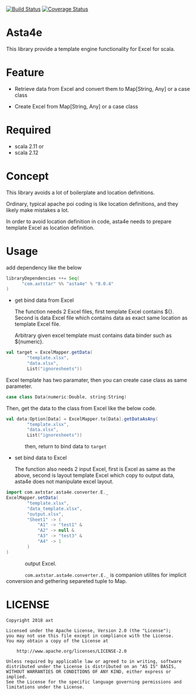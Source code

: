 [![Build Status](https://travis-ci.org/axtstar/asta4e.svg?branch=master)](https://travis-ci.org/axtstar/asta4e) [![Coverage Status](https://coveralls.io/repos/github/axtstar/asta4e/badge.svg?branch=master)](https://coveralls.io/github/axtstar/asta4e?branch=master)

# Asta4e

This library provide a template engine functionality for Excel for scala.

# Feature

- Retrieve data from Excel and convert them to Map[String, Any] or a case class

- Create Excel from Map[String, Any] or a case class

# Required

- scala 2.11 or
- scala 2.12

# Concept

 This library avoids a lot of boilerplate and location definitions.

 Ordinary, typical apache poi coding is like location definitions, and they likely make mistakes a lot.

 In order to avoid location definition in code, asta4e needs to prepare template Excel as location definition.
  
# Usage

add dependency like the below

```sbt
libraryDependencies ++= Seq(
      "com.axtstar" %% "asta4e" % "0.0.4"
)
```

- get bind data from Excel
 
  The function needs 2 Excel files, first template Excel contains ${}. Second is data Excel file which contains data as exact same location as template Excel file.

  Arbitrary given excel template must contains data binder such as ${numeric}.

```scala
val target = ExcelMapper.getData(
        "template.xlsx",
        "data.xlsx",
        List("ignoresheets"))
```

Excel template has two paramater, then you can create case class as same parameter.

```scala
case class Data(numeric:Double, string:String)
```

Then, get the data to the class from Excel like the below code. 

```scala
val data:Option[Data] = ExcelMapper.to[Data].getDataAsAny(
        "template.xlsx",
        "data.xlsx",
        List("ignoresheets"))
```


&nbsp;&nbsp;&nbsp;&nbsp;&nbsp;&nbsp;&nbsp;&nbsp;&nbsp;&nbsp;&nbsp;&nbsp;  then, return to bind data to `target` 

- set bind data to Excel

  The function also needs 2 input Excel, first is Excel as same as the above, second is layout template Excel which copy to output data, asta4e does not manipulate excel layout.

```scala
import com.axtstar.asta4e.converter.E._
ExcelMapper.setData(
        "template.xlsx",
        "data_template.xlsx",
        "output.xlsx",
        "Sheet1" -> (
            "A1" -> "test1" &
            "A2" -> null &
            "A3" -> "test3" &
            "A4" -> 1
        )
)
```
&nbsp;&nbsp;&nbsp;&nbsp;&nbsp;&nbsp;&nbsp;&nbsp;&nbsp;&nbsp;&nbsp;&nbsp;  output Excel. 

&nbsp;&nbsp;&nbsp;&nbsp;&nbsp;&nbsp;&nbsp;&nbsp;&nbsp;&nbsp;&nbsp;&nbsp;  `com.axtstar.asta4e.converter.E._` is companion utilites for implicit conversion and gethering separeted tuple to Map.

# LICENSE

```
Copyright 2018 axt

Licensed under the Apache License, Version 2.0 (the "License");
you may not use this file except in compliance with the License.
You may obtain a copy of the License at

    http://www.apache.org/licenses/LICENSE-2.0

Unless required by applicable law or agreed to in writing, software
distributed under the License is distributed on an "AS IS" BASIS,
WITHOUT WARRANTIES OR CONDITIONS OF ANY KIND, either express or implied.
See the License for the specific language governing permissions and
limitations under the License.
```
